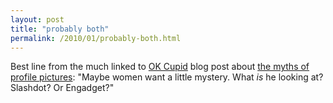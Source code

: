```yaml
---
layout: post
title: "probably both"
permalink: /2010/01/probably-both.html
---
```


<p>Best line from the much linked to <a href="http://www.okcupid.com/">OK Cupid</a> blog post about <a href="http://blog.okcupid.com/index.php/2010/01/20/the-4-big-myths-of-profile-pictures/">the myths of profile pictures</a>:  "Maybe women want a little mystery. What <em>is</em> he looking at? Slashdot? Or Engadget?"</p>



